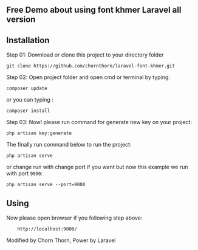## Free Demo about using font khmer Laravel all version

## Installation

Step 01: Download or clone this project to your directory folder

    git clone https://github.com/chornthorn/laravel-font-khmer.git

Step 02: Open project folder and open cmd or terminal by typing:

    composer update

   or you can typing : 
    
    composer install
    
Step 03: Now! please run command for generate new key on your project:

    php artisan key:generate     

The finally run command below to run the project:

    php artisan serve 
    
or change run with change port if you want but now this example we run with port `9000`:

    php artisan serve --port=9000
  
## Using

Now please open browser if you following step above: 

        http://localhost:9000/
    
Modified by Chorn Thorn,
Power by Laravel 
